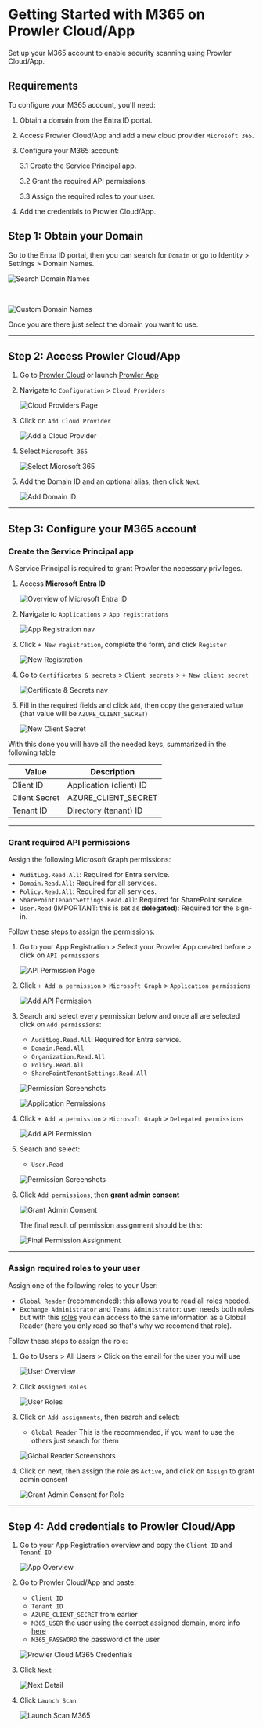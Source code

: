 # Getting Started with M365 on Prowler Cloud/App

Set up your M365 account to enable security scanning using Prowler Cloud/App.

## Requirements

To configure your M365 account, you'll need:

1. Obtain a domain from the Entra ID portal.

2. Access Prowler Cloud/App and add a new cloud provider `Microsoft 365`.

3. Configure your M365 account:

    3.1 Create the Service Principal app.

    3.2 Grant the required API permissions.

    3.3 Assign the required roles to your user.

4. Add the credentials to Prowler Cloud/App.

## Step 1: Obtain your Domain

Go to the Entra ID portal, then you can search for `Domain` or go to Identity > Settings > Domain Names.

![Search Domain Names](./img/search-domain-names.png)

<br>

![Custom Domain Names](./img/custom-domain-names.png)

Once you are there just select the domain you want to use.

---

## Step 2: Access Prowler Cloud/App

1. Go to [Prowler Cloud](https://cloud.prowler.com/) or launch [Prowler App](../prowler-app.md)
2. Navigate to `Configuration` > `Cloud Providers`

    ![Cloud Providers Page](../img/cloud-providers-page.png)

3. Click on `Add Cloud Provider`

    ![Add a Cloud Provider](../img/add-cloud-provider.png)

4. Select `Microsoft 365`

    ![Select Microsoft 365](./img/select-m365-prowler-cloud.png)

5. Add the Domain ID and an optional alias, then click `Next`

    ![Add Domain ID](./img/add-domain-id.png)

---

## Step 3: Configure your M365 account


### Create the Service Principal app

A Service Principal is required to grant Prowler the necessary privileges.

1. Access **Microsoft Entra ID**

    ![Overview of Microsoft Entra ID](./img/microsoft-entra-id.png)

2. Navigate to `Applications` > `App registrations`

    ![App Registration nav](./img/app-registration-menu.png)

3. Click `+ New registration`, complete the form, and click `Register`

    ![New Registration](./img/new-registration.png)

4. Go to `Certificates & secrets` > `Client secrets` > `+ New client secret`

    ![Certificate & Secrets nav](./img/certificates-and-secrets.png)

5. Fill in the required fields and click `Add`, then copy the generated `value` (that value will be `AZURE_CLIENT_SECRET`)

    ![New Client Secret](./img/new-client-secret.png)

With this done you will have all the needed keys, summarized in the following table

| Value | Description |
|-------|-------------|
| Client ID | Application (client) ID |
| Client Secret | AZURE_CLIENT_SECRET |
| Tenant ID | Directory (tenant) ID |

---

### Grant required API permissions

Assign the following Microsoft Graph permissions:
- `AuditLog.Read.All`: Required for Entra service.
- `Domain.Read.All`: Required for all services.
- `Policy.Read.All`: Required for all services.
- `SharePointTenantSettings.Read.All`: Required for SharePoint service.
- `User.Read` (IMPORTANT: this is set as **delegated**): Required for the sign-in.

Follow these steps to assign the permissions:

1. Go to your App Registration > Select your Prowler App created before > click on `API permissions`

    ![API Permission Page](./img/api-permissions-page.png)

2. Click `+ Add a permission` > `Microsoft Graph` > `Application permissions`

    ![Add API Permission](./img/add-app-api-permission.png)

3. Search and select every permission below and once all are selected click on `Add permissions`:
    - `AuditLog.Read.All`: Required for Entra service.
    - `Domain.Read.All`
    - `Organization.Read.All`
    - `Policy.Read.All`
    - `SharePointTenantSettings.Read.All`


    ![Permission Screenshots](./img/directory-permission.png)

    ![Application Permissions](./img/app-permissions.png)


4. Click `+ Add a permission` > `Microsoft Graph` > `Delegated permissions`

    ![Add API Permission](./img/add-delegated-api-permission.png)

5. Search and select:

    - `User.Read`

    ![Permission Screenshots](./img/directory-permission-delegated.png)

6. Click `Add permissions`, then **grant admin consent**

    ![Grant Admin Consent](./img/grant-admin-consent.png)

    The final result of permission assignment should be this:

    ![Final Permission Assignment](./img/final-permissions-m365.png)

---

### Assign required roles to your user

Assign one of the following roles to your User:

- `Global Reader` (recommended): this allows you to read all roles needed.
- `Exchange Administrator` and `Teams Administrator`: user needs both roles but with this [roles](https://learn.microsoft.com/en-us/exchange/permissions-exo/permissions-exo#microsoft-365-permissions-in-exchange-online) you can access to the same information as a Global Reader (here you only read so that's why we recomend that role).

Follow these steps to assign the role:

1. Go to Users > All Users > Click on the email for the user you will use

    ![User Overview](./img/user-info-page.png)

2. Click `Assigned Roles`

    ![User Roles](./img/user-role-page.png)

3. Click on `Add assignments`, then search and select:

    - `Global Reader` This is the recommended, if you want to use the others just search for them

    ![Global Reader Screenshots](./img/global-reader.png)

4. Click on next, then assign the role as `Active`, and click on `Assign` to grant admin consent

    ![Grant Admin Consent for Role](./img/grant-admin-consent-for-role.png)

---

## Step 4: Add credentials to Prowler Cloud/App

1. Go to your App Registration overview and copy the `Client ID` and `Tenant ID`

    ![App Overview](./img/app-overview.png)


2. Go to Prowler Cloud/App and paste:

    - `Client ID`
    - `Tenant ID`
    - `AZURE_CLIENT_SECRET` from earlier
    - `M365_USER` the user using the correct assigned domain, more info [here](../../getting-started/requirements.md#service-principal-and-user-credentials-authentication-recommended)
    - `M365_PASSWORD` the password of the user

    ![Prowler Cloud M365 Credentials](./img/m365-credentials.png)

3. Click `Next`

    ![Next Detail](./img/click-next-m365.png)

4. Click `Launch Scan`

    ![Launch Scan M365](./img/launch-scan.png)
